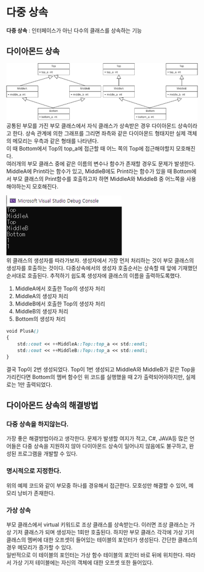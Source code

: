 # 다중 상속

**다중 상속** : 인터페이스가 아닌 다수의 클래스를 상속하는 기능

## 다이아몬드 상속
![Diamond_Inheritance](/images/DiamondInheritance.png)   
공통된 부모를 가진 부모 클래스에서 자식 클래스가 상속받은 경우 다이아몬드 상속이라고 한다. 상속 관계에 의한 그래프를 그리면 좌측와 같은 다이아몬드 형태지만 실제 객체의 메모리는 우측과 같은 형태를 나타낸다.   
이 때 Bottom에서 Top의 top_a에 접근할 때 어느 쪽의 Top에 접근해야할지 모호해진다.   
여러개의 부모 클래스 중에 같은 이름의 변수나 함수가 존재할 경우도 문제가 발생한다. MiddleA에 Print라는 함수가 있고, MiddleB에도 Print라는 함수가 있을 때 Bottom에서 부모 클래스의 Print함수를 호출하고자 하면 MiddleA와 MiddleB 중 어느쪽을 사용해야하는지 모호해진다.

![Diamond_Result](/images/DiamondResult.PNG)   
위 클래스의 생성자를 따라가보자. 생성자에서 가장 먼저 처리하는 것이 부모 클래스의 생성자를 호출하는 것이다. 다중상속에서의 생성자 호출순서는 상속할 때 앞에 기재했던 순서대로 호출된다. 추적하기 쉽도록 생성자에 클래스의 이름을 출력하도록했다.   
1. MiddleA에서 호출한 Top의 생성자 처리
2. MiddleA의 생성자 처리
3. MiddleB에서 호출한 Top의 생성자 처리
4. MiddleB의 생성자 처리
5. Bottom의 생성자 처리

```scss
void PlusA()
{
	std::cout << ++MiddleA::Top::top_a << std::endl;
	std::cout << ++MiddleB::Top::top_a << std::endl;
}
```
결국 Top이 2번 생성되었다. Top이 1번 생성되고 MiddleA와 MiddleB가 같은 Top을 가리킨다면 Bottom의 멤버 함수인 위 코드를 실행했을 때 2가 출력되어야하지만, 실제로는 1만 출력되었다.

## 다이아몬드 상속의 해결방법
### 다중 상속을 하지않는다.
가장 좋은 해결방법이라고 생각한다. 문제가 발생할 여지가 적고, C#, JAVA등 많은 언어들은 다중 상속을 지원하지 않아 다이아몬드 상속이 일어나지 않음에도 불구하고, 완성된 프로그램을 개발할 수 있다.
### 명시적으로 지정한다.
위의 예제 코드와 같이 부모중 하나를 경유해서 접근한다. 모호성만 해결할 수 있어, 메모리 낭비가 존재한다.
### 가상 상속
부모 클래스에서 virtual 키워드로 조상 클래스를 상속받는다. 이러면 조상 클래스는 가상 기저 클래스가 되며 생성자는 1회만 호출된다. 하지만 부모 클래스 각각에 가상 기저 클래스의 멤버에 대한 오프셋이 들어있는 테이블의 포인터가 생성된다. 간단한 클래스의 경우 메모리가 증가할 수 있다.   
일반적으로 이 테이블의 포인터는 가상 함수 테이블의 포인터 바로 뒤에 위치한다. 따라서 가상 기저 테이블에는 자신의 객체에 대한 오프셋 또한 들어있다.